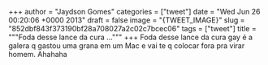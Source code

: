 
+++
author = "Jaydson Gomes"
categories = ["tweet"]
date = "Wed Jun 26 00:20:06 +0000 2013"
draft = false
image = "{TWEET_IMAGE}"
slug = "852dbf843f373190bf28a708027a2c02c7bcec06"
tags = ["tweet"]
title = """Foda desse lance da cura ..."""
+++
Foda desse lance da cura gay é a galera q gastou uma grana em um Mac e vai te q colocar fora pra virar homem. Ahahaha
